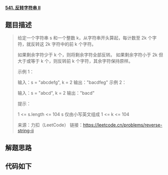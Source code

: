 #### [541. 反转字符串 II](https://leetcode.cn/problems/reverse-string-ii/)

## 题目描述

> 给定一个字符串 s 和一个整数 k，从字符串开头算起，每计数至 2k 个字符，就反转这 2k 字符中的前 k 个字符。
>
> 如果剩余字符少于 k 个，则将剩余字符全部反转。
> 如果剩余字符小于 2k 但大于或等于 k 个，则反转前 k 个字符，其余字符保持原样。
>
>
> 示例 1：
>
> 输入：s = "abcdefg", k = 2
> 输出："bacdfeg"
> 示例 2：
>
> 输入：s = "abcd", k = 2
> 输出："bacd"
>
>
> 提示：
>
> 1 <= s.length <= 104
> s 仅由小写英文组成
> 1 <= k <= 104
>
> 来源：力扣（LeetCode）
> 链接：https://leetcode.cn/problems/reverse-string-ii

## 解题思路



## 代码如下

```go
```

